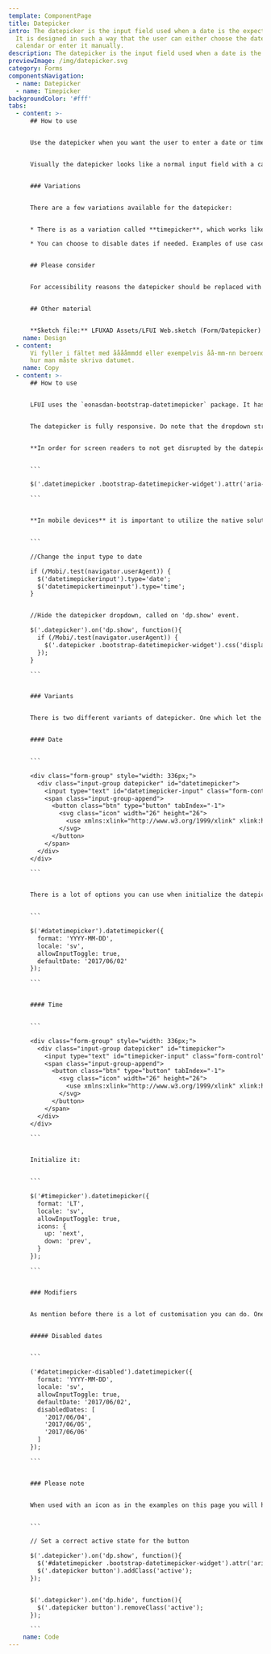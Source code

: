 ```yaml
---
template: ComponentPage
title: Datepicker
intro: The datepicker is the input field used when a date is the expected input.
  It is designed in such a way that the user can either choose the date from a
  calendar or enter it manually.
description: The datepicker is the input field used when a date is the expected input.
previewImage: /img/datepicker.svg
category: Forms
componentsNavigation:
  - name: Datepicker
  - name: Timepicker
backgroundColor: '#fff'
tabs:
  - content: >-
      ## How to use


      Use the datepicker when you want the user to enter a date or time in another manner.


      Visually the datepicker looks like a normal input field with a calendar icon in right part of the field. Interaction-wise a calendar is expanded when the user clicks anywhere in the input field (including on the calendar icon) - in the calendar the user can select the date they wish to choose. If they prefer, the input field can also be used to enter the date with the keyboard.


      ### Variations


      There are a few variations available for the datepicker:


      * There is as a variation called **timepicker**, which works like the datepicker but lets the user choose a time rather than a day

      * You can choose to disable dates if needed. Examples of use case for this are selecting from when an insurance is valid (not possible earlier than today) or doing an injury claim (had to happen today or earlier). You can also choose to disable a specific time span.


      ## Please consider


      For accessibility reasons the datepicker should be replaced with the native solution for date selection in mobile devices. Make sure your developers are aware!


      ## Other material


      **Sketch file:** LFUXAD Assets/LFUI Web.sketch (Form/Datepicker)
    name: Design
  - content:
      Vi fyller i fältet med ååååmmdd eller exempelvis åå-mm-nn beroende på
      hur man måste skriva datumet.
    name: Copy
  - content: >-
      ## How to use


      LFUI uses the `eonasdan-bootstrap-datetimepicker` package. It has plenty of options and functions. Refer to the official website for a [complete documentation](http://eonasdan.github.io/bootstrap-datetimepicker/Options/).


      The datepicker is fully responsive. Do note that the dropdown stretches with a `width: 100%` of its parent input field which might disrupt its styling. Its preferred width is`336px`.


      **In order for screen readers to not get disrupted by the datepicker and its complex html structure**, we disable the datepicker dropdown completely for screen readers by adding the following script to the`dp.show` event:


      ```

      $('.datetimepicker .bootstrap-datetimepicker-widget').attr('aria-hidden', 'true');

      ```


      **In mobile devices** it is important to utilize the native solution for date selection on the device, hence we hide the datepicker dropdown and change the input to type="date" and for time type="time". An example to this with javascript is:


      ```

      //Change the input type to date

      if (/Mobi/.test(navigator.userAgent)) {
        $('datetimepickerinput').type='date';
        $('datetimepickertimeinput').type='time';
      }


      //Hide the datepicker dropdown, called on 'dp.show' event.

      $('.datepicker').on('dp.show', function(){
        if (/Mobi/.test(navigator.userAgent)) {
          $('.datepicker .bootstrap-datetimepicker-widget').css('display', 'none');
        });
      }

      ```


      ### Variants


      There is two different variants of datepicker. One which let the user pick a date and one that let the user pick a time. 


      #### Date


      ```

      <div class="form-group" style="width: 336px;">
        <div class="input-group datepicker" id="datetimepicker">
          <input type="text" id="datetimepicker-input" class="form-control" placeholder="åååå-mm-dd" required/>
          <span class="input-group-append">
            <button class="btn" type="button" tabIndex="-1">
              <svg class="icon" width="26" height="26">
                <use xmlns:xlink="http://www.w3.org/1999/xlink" xlink:href="#icon-calendar-26"></use>
              </svg>
            </button>
          </span>
        </div>
      </div>

      ```


      There is a lot of options you can use when initialize the datepicker. See to the official website for a [complete documentation](http://eonasdan.github.io/bootstrap-datetimepicker/Options/).


      ```

      $('#datetimepicker').datetimepicker({
        format: 'YYYY-MM-DD',
        locale: 'sv',
        allowInputToggle: true,
        defaultDate: '2017/06/02'
      });

      ```


      #### Time


      ```

      <div class="form-group" style="width: 336px;">
        <div class="input-group datepicker" id="timepicker">
          <input type="text" id="timepicker-input" class="form-control" placeholder="hh:mm" required/>
          <span class="input-group-append">
            <button class="btn" type="button" tabIndex="-1">
              <svg class="icon" width="26" height="26">
                <use xmlns:xlink="http://www.w3.org/1999/xlink" xlink:href="#icon-clock-24"></use>
              </svg>
            </button>
          </span>
        </div>
      </div>

      ```


      Initialize it: 


      ```

      $('#timepicker').datetimepicker({
        format: 'LT',
        locale: 'sv',
        allowInputToggle: true,
        icons: {
          up: 'next',
          down: 'prev',
        }
      });

      ```


      ### Modifiers


      As mention before there is a lot of customisation you can do. One that we use regular is to disabled dates. 


      ##### Disabled dates


      ```

      ('#datetimepicker-disabled').datetimepicker({
        format: 'YYYY-MM-DD',
        locale: 'sv',
        allowInputToggle: true,
        defaultDate: '2017/06/02',
        disabledDates: [
          '2017/06/04',
          '2017/06/05',
          '2017/06/06'
        ]
      });

      ```


      ### Please note


      When used with an icon as in the examples on this page you will have to toggle the `active`-state by yourself. it could look look something like this. 


      ```

      // Set a correct active state for the button

      $('.datepicker').on('dp.show', function(){
        $('#datetimepicker .bootstrap-datetimepicker-widget').attr('aria-hidden', 'true');
        $('.datepicker button').addClass('active');
      });


      $('.datepicker').on('dp.hide', function(){
        $('.datepicker button').removeClass('active');
      });

      ```
    name: Code
---
```

